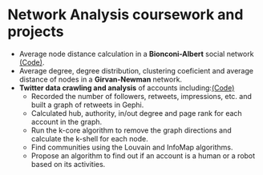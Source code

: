 # Network Analysis coursework and projects


* Average node distance calculation in a **Bionconi-Albert** social network [(Code)](https://github.com/ahmadianme/projects/tree/master/social-media-analysis/average-distance-bionconi-albert).
* Average degree, degree distribution, clustering coeficient and average distance of nodes in a **Girvan-Newman** network.
* **Twitter data crawling and analysis** of accounts including:[(Code)](https://github.com/ahmadianme/projects/tree/master/social-media-analysis/twitter)
    * Recorded the number of followers, retweets, impressions, etc. and built a graph of retweets in Gephi.
    * Calculated hub, authority, in/out degree and page rank for each account in the graph.
    * Run the k-core algorithm to remove the graph directions and calculate the k-shell for each node.
    * Find communities using the Louvain and InfoMap algorithms.
    * Propose an algorithm to find out if an account is a human or a robot based on its activities.